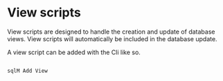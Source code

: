 # View scripts

View scripts are designed to handle the creation and update of database views. View scripts will automatically be included in the database update.

A view script can be added with the Cli like so.

``` CMD

sqlM Add View

```